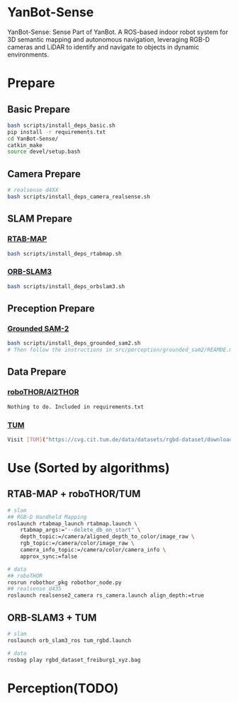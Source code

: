 # YanBot-Sense
YanBot-Sense: Sense Part of YanBot. A ROS-based indoor robot system for 3D semantic mapping and autonomous navigation, leveraging RGB-D cameras and LiDAR to identify and navigate to objects in dynamic environments.
# Prepare
## Basic Prepare
```bash
bash scripts/install_deps_basic.sh
pip install -r requirements.txt
cd YanBot-Sense/
catkin_make
source devel/setup.bash
```
## Camera Prepare
```bash
# realsense d4XX
bash scripts/install_deps_camera_realsense.sh
```
## SLAM Prepare
### [RTAB-MAP](http://wiki.ros.org/rtabmap_ros)
```bash
bash scripts/install_deps_rtabmap.sh
```
### [ORB-SLAM3](https://github.com/thien94/orb_slam3_ros/tree/master)
```bash
bash scripts/install_deps_orbslam3.sh
```
## Preception Prepare
### [Grounded SAM-2](https://github.com/yutian929/YanBot-Sense_Grounded_SAM_2)
```bash
bash scripts/install_deps_grounded_sam2.sh
# Then follow the instructions in src/perception/grounded_sam2/REAMDE.md [Installation with docker]
```

## Data Prepare
### [roboTHOR/AI2THOR](https://ai2thor.allenai.org/robothor/documentation/)
```txt
Nothing to do. Included in requirements.txt
```
### [TUM](https://cvg.cit.tum.de/data/datasets/rgbd-dataset/download#)
```bash
Visit [TUM]("https://cvg.cit.tum.de/data/datasets/rgbd-dataset/download#"), and download the rosbag you need.
```

# Use (Sorted by algorithms)
## RTAB-MAP + roboTHOR/TUM
```bash
# slam
## RGB-D Handheld Mapping
roslaunch rtabmap_launch rtabmap.launch \
    rtabmap_args:="--delete_db_on_start" \
    depth_topic:=/camera/aligned_depth_to_color/image_raw \
    rgb_topic:=/camera/color/image_raw \
    camera_info_topic:=/camera/color/camera_info \
    approx_sync:=false

# data
## roboTHOR
rosrun robothor_pkg robothor_node.py
## realsense d435
roslaunch realsense2_camera rs_camera.launch align_depth:=true
```

## ORB-SLAM3 + TUM
```bash
# slam
roslaunch orb_slam3_ros tum_rgbd.launch

# data
rosbag play rgbd_dataset_freiburg1_xyz.bag
```

# Perception(TODO)
